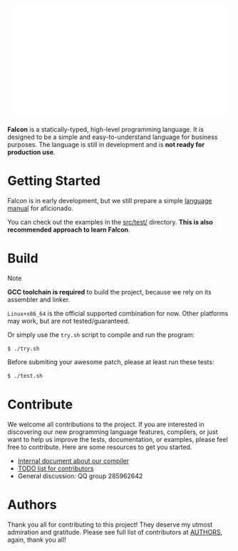 ![Logo](docs/anim-logo.svg)

**Falcon** is a statically-typed, high-level programming language. It is designed to be a simple and easy-to-understand language for business purposes. The language is still in development and is **not ready for production use**.

# Getting Started
Falcon is in early development, but we still prepare a simple [language manual](docs/manual.md) for aficionado.

You can check out the examples in the [src/test/](src/test/algorithm_test.go) directory. **This is also recommended approach to learn Falcon**.

# Build
> [!NOTE]
> **GCC toolchain is required** to build the project, because we rely on its assembler and linker.

`Linux+x86_64` is the official supported combination for now.
Other platforms may work, but are not tested/guaranteed.

Or simply use the `try.sh` script to compile and run the program:
```
$ ./try.sh
```

Before submiting your awesome patch, please at least run these tests:
```bash
$ ./test.sh
```

# Contribute

We welcome all contributions to the project. If you are interested in discovering
our new programming language features, compilers, or just want to help us improve the tests, documentation, or examples, please feel free to contribute. Here are some resources to get you started.

- [Internal document about our compiler](docs/internal.md)
- [TODO list for contributors](docs/todo.md)
- General discussion: QQ group 285962642

# Authors
Thank you all for contributing to this project! They deserve my utmost admiration and gratitude. Please see full list of contributors at
[AUTHORS](docs/AUTHORS.md), again, thank you all!
